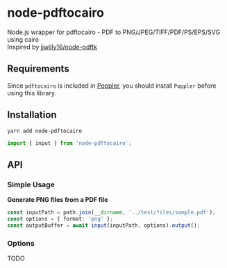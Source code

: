 # node-pdftocairo
Node.js wrapper for pdftocairo - PDF to PNG/JPEG/TIFF/PDF/PS/EPS/SVG using cairo  
Inspired by [jjwilly16/node-pdftk](https://github.com/jjwilly16/node-pdftk/)

## Requirements
Since `pdftocairo` is included in [Poppler](https://poppler.freedesktop.org/), you should install `Poppler` before using this library.

## Installation
``` shell
yarn add node-pdftocairo
```

``` typescript
import { input } from 'node-pdftocairo';
```

## API
### Simple Usage
**Generate PNG files from a PDF file**

``` typescript
const inputPath = path.join(__dirname, '../test/files/sample.pdf');
const options = { format: 'png' };
const outputBuffer = await input(inputPath, options).output();
```

### Options
TODO
